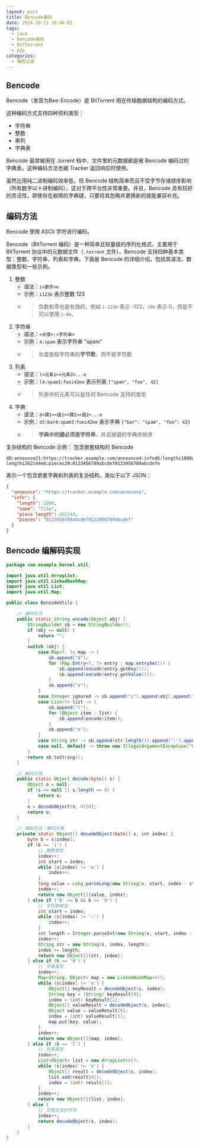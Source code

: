 ```yaml
---
layout: post
title: Bencode编码
date: 2024-10-12 10:46:02
tags:
  - java
  - Bencode编码
  - BitTorrent
  - p2p
categories:
  - 编程记录
---
```


## Bencode

Bencode（发音为Bee-Encode）是 BitTorrent 用在传输数据结构的编码方式。

这种编码方式支持四种资料类型：

* 字符串
* 整数
* 串列
* 字典表

Bencode 最常被用在 .torrent 档中，文件里的元数据都是被 Bencode 编码过的字典表。这种编码方法也被 Tracker 返回响应时使用。

虽然比用纯二进制编码效率低，但 Bencode 结构简单而且不受字节存储顺序影响（所有数字以十进制编码），这对于跨平台性非常重要。并且，Bencode
具有较好的灵活性，即使存在故障的字典键，只要将其忽略并更换新的就能兼容补充。

## 编码方法

Bencode 使用 ASCII 字符进行编码。

Bencode（BitTorrent 编码）是一种简单且轻量级的序列化格式，主要用于 BitTorrent 协议中的元数据文件（`.torrent` 文件）。Bencode
支持四种基本类型：整数、字符串、列表和字典。下面是 Bencode 的详细介绍，包括其语法、数据类型和一些示例。

1. 整数
    - 语法：`i<数字>e`
    - 示例：`i123e` 表示整数 123
    - > 负数和零也是有效的，例如 `i-123e` 表示 -123，`i0e` 表示 0，但是不可以使用 `i-0e`。
2. 字符串
    - 语法：`<长度>:<字符串>`
    - 示例：`4:spam` 表示字符串 "spam"
    - > 长度是指字符串的**字节数**，而不是字符数
3. 列表
    - 语法：`l<元素1><元素2>...e`
    - 示例：`l4:spam3:fooi42ee` 表示列表 `["spam", "foo", 42]`
    - > 列表中的元素可以是任何 Bencode 支持的类型
4. 字典
    - 语法：`d<键1><值1><键2><值2>...e`
    - 示例：`d3:bar4:spam3:fooi42ee` 表示字典 `{"bar": "spam", "foo": 42}`
    - > **字典中的键必须是字符串**，并且按键的字典序排序

复杂结构的 Bencode 示例：
包含嵌套结构的 Bencode

```bencode
d8:announce21:https://tracker.example.com/announce4:infod6:lengthi1000e4:name4:file15:piece lengthi262144e6:pieces20:0123456789abcdef0123456789abcdefe
```

表示一个包含嵌套字典和列表的复杂结构，类似于以下 JSON：

```json
{
  "announce": "https://tracker.example.com/announce",
  "info": {
    "length": 1000,
    "name": "file",
    "piece length": 262144,
    "pieces": "0123456789abcdef0123456789abcdef"
  }
}
```

## Bencode 编解码实现

~~~java
package com.example.kernel.util;

import java.util.ArrayList;
import java.util.LinkedHashMap;
import java.util.List;
import java.util.Map;

public class BencodeUtils {

    // 编码方法
    public static String encode(Object obj) {
        StringBuilder sb = new StringBuilder();
        if (obj == null) {
            return "";
        }
        switch (obj) {
            case Map<?, ?> map -> {
                sb.append("d");
                for (Map.Entry<?, ?> entry : map.entrySet()) {
                    sb.append(encode(entry.getKey()));
                    sb.append(encode(entry.getValue()));
                }
                sb.append("e");
            }
            case Integer ignored -> sb.append("i").append(obj).append("e");
            case List<?> list -> {
                sb.append("l");
                for (Object item : list) {
                    sb.append(encode(item));
                }
                sb.append("e");
            }
            case String str -> sb.append(str.length()).append(':').append(str);
            case null, default -> throw new IllegalArgumentException("Unsupported type: " + obj.getClass());
        }
        return sb.toString();
    }

    // 解码方法
    public static Object decode(byte[] s) {
        Object o = null;
        if (s == null || s.length == 0) {
            return o;
        }
        o = decodeObject(s, 0)[0];
        return o;
    }

    // 辅助方法：解码对象
    private static Object[] decodeObject(byte[] s, int index) {
        byte b = s[index];
        if (b == 'i') {
            // 整数类型
            index++;
            int start = index;
            while (s[index] != 'e') {
                index++;
            }
            long value = Long.parseLong(new String(s, start, index - start));
            index++;
            return new Object[]{value, index};
        } else if ('0' <= b && b <= '9') {
            // 字符串类型
            int start = index;
            while (s[index] != ':') {
                index++;
            }
            int length = Integer.parseInt(new String(s, start, index - start));
            index++;
            String str = new String(s, index, length);
            index += length;
            return new Object[]{str, index};
        } else if (b == 'd') {
            // 字典类型
            index++;
            Map<String, Object> map = new LinkedHashMap<>();
            while (s[index] != 'e') {
                Object[] keyResult = decodeObject(s, index);
                String key = (String) keyResult[0];
                index = (int) keyResult[1];
                Object[] valueResult = decodeObject(s, index);
                Object value = valueResult[0];
                index = (int) valueResult[1];
                map.put(key, value);
            }
            index++;
            return new Object[]{map, index};
        } else if (b == 'l') {
            // 列表类型
            index++;
            List<Object> list = new ArrayList<>();
            while (s[index] != 'e') {
                Object[] result = decodeObject(s, index);
                list.add(result[0]);
                index = (int) result[1];
            }
            index++;
            return new Object[]{list, index};
        } else {
            // 忽略无效的字符
            index++;
            return decodeObject(s, index);
        }
    }
}
~~~

